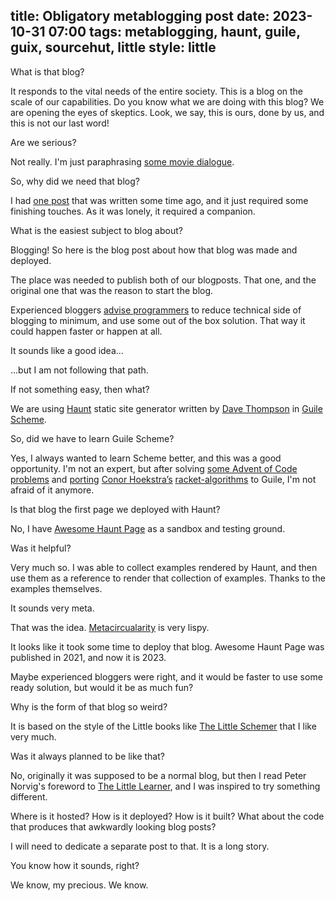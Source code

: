 title: Obligatory metablogging post
date: 2023-10-31 07:00
tags: metablogging, haunt, guile, guix, sourcehut, little
style: little
---


What is that blog?

It responds to the vital needs of the entire society. This is a blog on the
scale of our capabilities. Do you know what
we are doing with this blog? We are opening the eyes of skeptics. Look, we say,
this is ours, done by us, and this is not our last word!

Are we serious?

Not really. I'm just
paraphrasing [some movie dialogue](https://pl.wikiquote.org/wiki/Mi%C5%9B#Dialogi).

So, why did we need that blog?

I had [one
post](test-driven-development-with-python-revisited.html) that was written some
time ago, and it just required some
finishing touches. As it was lonely, it
required a companion.

What is the easiest subject to blog about?

Blogging! So here is the blog post about how that blog was made and deployed.

The place was needed to publish both of our blogposts. That one, and the
original one that was the reason to start the
blog.

Experienced bloggers [advise
programmers](https://www.youtube.com/watch?v=dxP9HD1Dq-w) to
reduce technical side of
blogging to minimum, and use some out of the box solution. That way it could
happen faster or happen at all.

It sounds like a good idea...

...but I am not following that path.

If not something easy, then what?

We are using [Haunt](https://dthompson.us/projects/haunt.html) static site
generator written
by [Dave Thompson](https://dthompson.us/)
in [Guile Scheme](https://www.gnu.org/software/guile/).

So, did we have to learn Guile Scheme?

Yes, I always wanted to learn Scheme better, and this was a good opportunity.
I'm not an expert, but after solving [some Advent of Code
problems](https://git.sr.ht/~filiplajszczak/advent-of-code-2022)
and [porting](https://gitlab.com/filiplajszczak/guile-algorithms) [Conor 
Hoekstra’s](https://github.com/codereport) [racket-algorithms](https://docs.racket-lang.org/algorithms/index.html)
to Guile, I'm not afraid of it anymore.

Is that blog the first page we deployed with Haunt?

No, I have [Awesome Haunt Page](https://awesome.haunt.page/) as a sandbox and
testing ground.

Was it helpful?

Very much so. I was able to collect examples rendered by Haunt, and then use
them as a reference to render that collection of examples. Thanks to the
examples themselves.

It sounds very meta.

That was the
idea. [Metacircualarity](https://en.wikipedia.org/wiki/Meta-circular_evaluator)
is very lispy.

It looks like it took some time to deploy that blog. Awesome Haunt Page was
published in 2021, and now it is 2023.

Maybe experienced bloggers were right, and it would be faster to use some ready
solution, but would it be as much fun?

Why is the form of that blog so weird?

It is based on the style of the Little books like [The Little
Schemer](https://mitpress.mit.edu/9780262560993/the-little-schemer/)
that I like very much.

Was it always planned to be like that?

No, originally it was supposed to be a normal blog, but then I read Peter
Norvig's foreword to [The Little Learner](https://www.thelittlelearner.com/),
and I was inspired to try something
different.

Where is it hosted? How is it deployed? How is it built? What about the code
that produces that awkwardly looking blog posts?

I will need to dedicate a separate post to that. It is a long story.

You know how it sounds, right?

We know, my precious. We know.